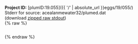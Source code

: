 **Project ID:** [plumID:19.055]({{ '/' | absolute_url }}eggs/19/055/)  
Stderr for source:  acealanmewater32/plumed.dat   
(download [zipped raw stdout](plumed.dat.plumed_master.stdout.txt.zip))  
{% raw %}
<pre>
</pre>
{% endraw %}
